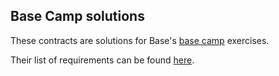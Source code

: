 ## Base Camp solutions

These contracts are solutions for Base's [base camp](https://docs.base.org/base-camp/) exercises.

Their list of requirements can be found [here](https://docs.base.org/base-camp/docs/exercise-contracts/).